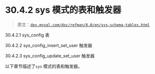 # 30.4.2 sys 模式的表和触发器

> 原文：[`dev.mysql.com/doc/refman/8.0/en/sys-schema-tables.html`](https://dev.mysql.com/doc/refman/8.0/en/sys-schema-tables.html)

30.4.2.1 sys_config 表

30.4.2.2 sys_config_insert_set_user 触发器

30.4.2.3 sys_config_update_set_user 触发器

以下章节描述了`sys` 模式的表和触发器。
